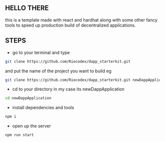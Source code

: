 ## HELLO THERE
this is a template made with react and hardhat along with some other fancy tools to speed up production build of decentralized applications.

## STEPS
- go to your terminal and type 
```bash
git clone https://github.com/Riocodex/dapp_starterkit.git
```
 and put the name of the project you want to build eg 

 ```bash
git clone https://github.com/Riocodex/dapp_starterkit.git newDappApplication
```

- cd to your directory in my case its newDappApplication
```bash
cd newDappApplication
```
- install dependencies and tools 
```bash
npm i 
```
- open up the server 
```bash
npm run start
```
